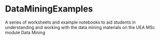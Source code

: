 # DataMiningExamples

A series of worksheets and example notebooks to aid students in understanding and working with the data mining materials on the UEA MSc module Data Mining